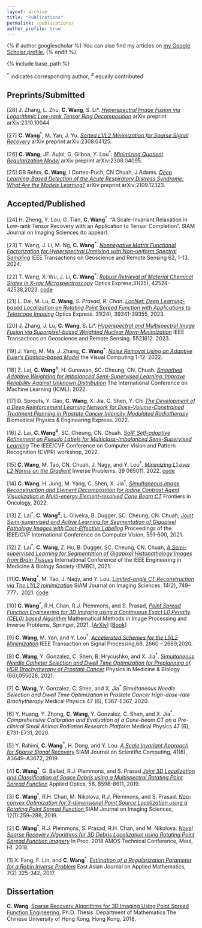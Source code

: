 ```yaml
---
layout: archive
title: "Publications"
permalink: /publications/
author_profile: true
---
```


{% if author.googlescholar %}
  You can also find my articles on <u><a href="{{ author.googlescholar }}">my Google Scholar profile</a>.</u>
{% endif %}

{% include base_path %}

 <sup>*</sup> indicates corresponding author; <sup>#</sup> equally contributed 

## Preprints/Submitted

[28]	J. Zhang, L. Zhu, **C. Wang**, S. Li*. [_Hyperspectral Image Fusion via Logarithmic Low-rank Tensor Ring Decomposition_](https://arxiv.org/abs/2310.10044)  arXiv preprint arXiv:2310.10044


[27] **C. Wang**<sup>*</sup>, M. Yan, J. Yu. [_Sorted L1/L2 Minimization for Sparse Signal Recovery_](https://arxiv.org/pdf/2308.04125) arXiv preprint arXiv:2308.04125.


[26]	**C. Wang**, JF. Aujol, G. Gilboa, Y. Lou<sup>*</sup>. [_Minimizing Quotient Regularization Model_](https://arxiv.org/pdf/2308.04095) arXiv preprint arXiv:2308.04095.


[25] GB Rehm, **C. Wang**, I Cortes-Puch, CN Chuah, J Adams. [_Deep Learning-Based Detection of the Acute Respiratory Distress Syndrome: What Are the Models Learning?_](https://arxiv.org/pdf/2109.12323) arXiv preprint arXiv:2109.12323.



## Accepted/Published

[24] H. Zheng, Y. Lou, G. Tian, **C. Wang**<sup>*</sup>. “A Scale-Invariant Relaxation in Low-rank Tensor Recovery with an Application to Tensor Completion”. SIAM Journal on Imaging Sciences (to appear). 

[23] T. Wang, J. Li, M. Ng, **C. Wang**<sup>*</sup>. [_Nonnegative Matrix Functional Factorization for Hyperspectral Unmixing with Non-uniform Spectral Sampling_](https://ieeexplore.ieee.org/document/10374135)  IEEE Transactions on Geoscience and Remote Sensing 62, 1-13, 2024.


[22]	T. Wang, X. Wu, J. Li, **C. Wang**<sup>*</sup>. [_Robust Retrieval of Material Chemical States in X-ray Microspectroscopy_](https://opg.optica.org/oe/fulltext.cfm?uri=oe-31-25-42524&id=544053) Optics Express,31(25), 42524-42538,2023. [code](https://github.com/wangting1907/Robust-retrieval-of-material-chemical-states-in-X-ray-microspectroscopy.git)


[21]	L. Dai, M. Lu, **C. Wang**<sup>*</sup>, S. Prasad, R. Chan<sup>*</sup>. [_LocNet: Deep Learning-based Localization on Rotating Point Spread Function with Applications to Telescope Imaging_](https://opg.optica.org/oe/fulltext.cfm?uri=oe-31-24-39341&id=541432) Optics Express. 31(24), 39341-39355, 2023.


[20]	J. Zhang, J. Lu, **C. Wang**, S. Li*. [_Hyperspectral and Multispectral Image Fusion via Superpixel-based Weighted Nuclear Norm Minimization_](https://ieeexplore.ieee.org/abstract/document/10231145/) IEEE Transactions on Geoscience and Remote Sensing. 5521612. 2023. 

[19] 	J. Yang, M. Ma, J. Zhang, **C. Wang**<sup>*</sup>. [_Noise Removal Using an Adaptive Euler’s Elastica-based Model_](https://link.springer.com/article/10.1007/s00371-022-02674-0) the Visual Computing 1-12. 2022. 

[18] Z. Lai, **C. Wang**<sup>#</sup>, H. Gunawan, SC. Cheung, CN. Chuah. [_Smoothed Adaptive Weighting for Imbalanced Semi-Supervised Learning: Improve Reliability Against Unknown Distribution_](https://proceedings.mlr.press/v162/lai22b/lai22b.pdf) The International Conference on Machine Learning (ICML). 2022. 

[17] D. Sprouts, Y. Gao, **C. Wang**, X. Jia, C. Shen, Y. Chi [_The Development of a Deep Reinforcement Learning Network for Dose-Volume-Constrained Treatment Planning in Prostate Cancer Intensity Modulated Radiotherapy_](https://iopscience.iop.org/article/10.1088/2057-1976/ac6d82) Biomedical Physics & Engineering Express. 2022. 

[16] Z. Lai, **C. Wang**<sup>#</sup>, SC. Cheung, CN. Chuah. [_SaR: Self-adaptive Refinement on Pseudo Labels for Multiclass-Imbalanced Semi-Supervised Learning_](https://openaccess.thecvf.com/content/CVPR2022W/L3D-IVU/papers/Lai_SaR_Self-Adaptive_Refinement_on_Pseudo_Labels_for_Multiclass-Imbalanced_Semi-Supervised_Learning_CVPRW_2022_paper.pdf) The IEEE/CVF Conference on Computer Vision and Pattern Recognition (CVPR) workshop, 2022.

[15] **C. Wang**, M. Tao, CN. Chuah, J. Nagy, and Y. Lou<sup>*</sup>. [_Minimizing L1 over L2 Norms on the Gradient_](https://iopscience.iop.org/article/10.1088/1361-6420/ac64fb) Inverse Problems. 39 065011, 2022. [code](https://github.com/wangcmath/L1overL2.git)

[14] **C. Wang**, H. Jung, M. Yang, C. Shen, X. Jia<sup>*</sup>, [_Simultaneous Image Reconstruction and Element Decomposition for Iodine Contrast Agent Visualization in Multi-energy Element-resolved Cone Beam CT_](https://www.frontiersin.org/journals/oncology/articles/10.3389/fonc.2022.827136/full) Frontiers in Oncology, 2022. 

[13] Z. Lai<sup>*</sup>, **C. Wang**<sup>#</sup>, L. Oliveira, B. Dugger, SC. Cheung, CN. Chuah, [_Joint Semi-supervised and Active Learning for Segmentation of Gigapixel Pathology Images with Cost-Effective Labeling_](https://openaccess.thecvf.com/content/ICCV2021W/CDPath/html/Lai_Joint_Semi-Supervised_and_Active_Learning_for_Segmentation_of_Gigapixel_Pathology_ICCVW_2021_paper.html) Proceedings of the IEEE/CVF International Conference on Computer Vision, 591-600, 2021.

[12] Z. Lai<sup>*</sup>, **C. Wang**, Z. Hu, B. Dugger, SC. Cheung, CN. Chuah, [_A Semi-supervised Learning for Segmentation of Gigapixel Histopathology Images from Brain Tissues_](https://ieeexplore.ieee.org/abstract/document/9629715) International Conference of the IEEE Engineering in Medicine & Biology Society (EMBC), 2021. 

[11]**C. Wang**<sup>*</sup>, M. Tao, J. Nagy, and Y. Lou. [_Limited-angle CT Reconstruction via The L1/L2 minimization_](https://epubs.siam.org/doi/10.1137/20M1341490) SIAM Journal on Imaging Sciences. 14(2), 749–777，2021.  [code](https://github.com/wangcmath/limited_angle_CT_L1dL2.git)

[10] **C. Wang**<sup>*</sup>, R.H. Chan, R.J. Plemmons, and S. Prasad, [_Point Spread Function Engineering for 3D Imaging using a Continuous Exact L0 Penalty (CEL0) based Algorithm_](https://link.springer.com/book/10.1007/978-981-16-2701-9) Mathematical Methods in Image Processing and Inverse Problems, Springer, 2021. \[[ArXiv](https://arxiv.org/pdf/2006.02858.pdf)\] \[[Book](https://link.springer.com/book/10.1007/978-981-16-2701-9)\]

[9] **C. Wang**, M. Yan, and Y. Lou<sup>*</sup>. [_Accelerated Schemes for the L1/L2 Minimization_](https://ieeexplore.ieee.org/document/9057443) IEEE Transaction on Signal Processing,68, 2660 – 2669,2020.

[8] **C. Wang**, Y. Gonzalez, C. Shen, B. Hrycushko, and X. Jia<sup>*</sup>. [_Simultaneous Needle Catheter Selection and Dwell Time Optimization for Preplanning of HDR Brachytherapy of Prostate Cancer_](https://iopscience.iop.org/article/10.1088/1361-6560/abd00e/meta) Physics in Medicine & Biology (66),055028, 2021.

[7] **C. Wang**, Y. Gonzalez, C. Shen, and X. Jia<sup>*</sup> _Simultaneous Needle Selection and Dwell Time Optimization in Prostate Cancer High-dose-rate Brachytherapy_  Medical Physics 47 (6), E367-E367, 2020.

[6] Y. Huang, Y. Zhong, **C. Wang**, Y. Gonzalez, C. Shen, and X. Jia<sup>*</sup>. _Comprehensive Calibration and Evaluation of a Cone-beam CT on a Pre-clinical Small Animal Radiation Research Platform_ Medical Physics 47 (6), E731-E731, 2020.

[5] Y. Rahimi, **C. Wang**<sup>*</sup>, H. Dong, and Y. Lou. [_A Scale Invariant Approach for Sparse Signal Recovery_](https://epubs.siam.org/doi/abs/10.1137/18M123147X) SIAM Journal on Scientific Computing, 41(6), A3649–A3672, 2019. 

[4] **C. Wang**<sup>*</sup>, G. Ballad, R.J. Plemmons, and S. Prasad [_Joint 3D Localization and Classification of Space Debris using a Multispectral Rotating Point Spread Function_](https://opg.optica.org/ao/abstract.cfm?uri=ao-58-31-8598) Applied Optics, 58, 8598-8611, 2019. 

[3] **C. Wang**<sup>*</sup>, R.H. Chan, M. Nikolova, R.J. Plemmons, and S. Prasad. [_Non-convex Optimization for 3-dimensional Point Source Localization using a Rotating Point Spread Function_ ](https://epubs.siam.org/doi/abs/10.1137/18M1178566) SIAM Journal on Imaging Sciences, 12(1):259–286, 2019. 

[2] **C. Wang**<sup>*</sup>, R.J. Plemmons, S. Prasad, R.H. Chan, and M. Nikolova. [_Novel Sparse Recovery Algorithms for 3D Debris Localization using Rotating Point Spread Function Imagery_](https://amostech.com/TechnicalPapers/2018/Poster/Wang.pdf) In Proc. 2018 AMOS Technical Conference, Maui, HI. 2018. 

[1] X. Fang, F. Lin, and **C. Wang**<sup>*</sup>. [_Estimation of a Regularization Parameter for a Robin Inverse Problem_](https://www.cambridge.org/core/journals/east-asian-journal-on-applied-mathematics/article/abs/estimation-of-a-regularisation-parameter-for-a-robin-inverse-problem/A2B2B3CBFAE2A27AEC8D49AE4BA4F4BD) East Asian Journal on Applied Mathematics, 7(2) 325-342, 2017. 



## Dissertation 

**C. Wang**. [Sparse Recovery Algorithms for 3D Imaging Using Point Spread Function Engineering](https://repository.lib.cuhk.edu.hk/en/item/cuhk-2188140?solr_nav%5Bid%5D=596e039fd37cb72d8c95&solr_nav%5Bpage%5D=0&solr_nav%5Boffset%5D=0), Ph.D. Thesis. Department of Mathematics The Chinese University of Hong Kong, Hong Kong, 2018. 

&nbsp;

&nbsp;

&nbsp;
